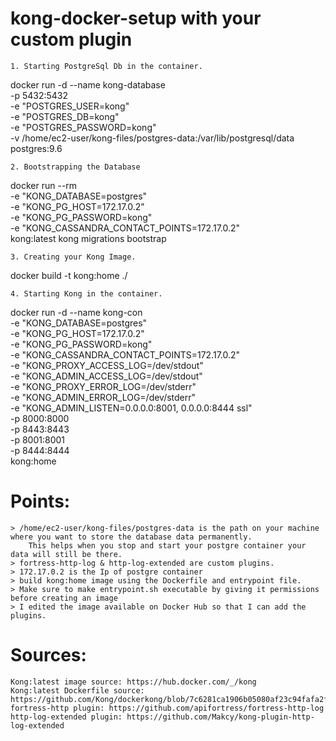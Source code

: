 # kong-docker-setup with your custom plugin

	1. Starting PostgreSql Db in the container.

docker run -d --name kong-database \
-p 5432:5432 \
-e "POSTGRES_USER=kong" \
-e "POSTGRES_DB=kong" \
-e "POSTGRES_PASSWORD=kong" \
-v /home/ec2-user/kong-files/postgres-data:/var/lib/postgresql/data \
postgres:9.6

	2. Bootstrapping the Database

docker run --rm \
     -e "KONG_DATABASE=postgres" \
     -e "KONG_PG_HOST=172.17.0.2" \
     -e "KONG_PG_PASSWORD=kong" \
     -e "KONG_CASSANDRA_CONTACT_POINTS=172.17.0.2" \
     kong:latest kong migrations bootstrap

	3. Creating your Kong Image.

docker build -t kong:home ./

	4. Starting Kong in the container.

docker run -d --name kong-con \
     -e "KONG_DATABASE=postgres" \
     -e "KONG_PG_HOST=172.17.0.2" \
     -e "KONG_PG_PASSWORD=kong" \
     -e "KONG_CASSANDRA_CONTACT_POINTS=172.17.0.2" \
     -e "KONG_PROXY_ACCESS_LOG=/dev/stdout" \
     -e "KONG_ADMIN_ACCESS_LOG=/dev/stdout" \
     -e "KONG_PROXY_ERROR_LOG=/dev/stderr" \
     -e "KONG_ADMIN_ERROR_LOG=/dev/stderr" \
     -e "KONG_ADMIN_LISTEN=0.0.0.0:8001, 0.0.0.0:8444 ssl" \
     -p 8000:8000 \
     -p 8443:8443 \
     -p 8001:8001 \
     -p 8444:8444 \
     kong:home

# Points:
	> /home/ec2-user/kong-files/postgres-data is the path on your machine where you want to store the database data permanently.
  		This helps when you stop and start your postgre container your data will still be there.
	> fortress-http-log & http-log-extended are custom plugins.
	> 172.17.0.2 is the Ip of postgre container
	> build kong:home image using the Dockerfile and entrypoint file. 
	> Make sure to make entrypoint.sh executable by giving it permissions before creating an image
	> I edited the image available on Docker Hub so that I can add the plugins.
  
# Sources: 
	Kong:latest image source: https://hub.docker.com/_/kong
	Kong:latest Dockerfile source: 	https://github.com/Kong/dockerkong/blob/7c6281ca1906b05080af23c94fafa2ff08d05856/ubuntu/Dockerfile
	fortress-http plugin: https://github.com/apifortress/fortress-http-log
	http-log-extended plugin: https://github.com/Makcy/kong-plugin-http-log-extended



